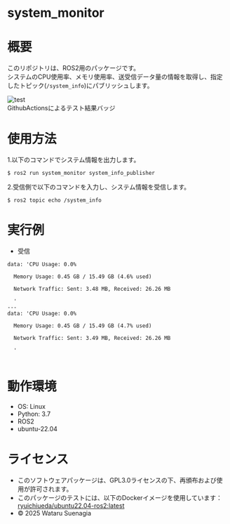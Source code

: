 # system_monitor

# 概要
このリポジトリは、ROS2用のパッケージです。  
システムのCPU使用率、メモリ使用率、送受信データ量の情報を取得し、指定したトピック(`/system_info`)にパブリッシュします。  

![test](https://github.com/Wataru0619/system_monitor/actions/workflows/test.yml/badge.svg)  
GithubActionsによるテスト結果バッジ

# 使用方法
1.以下のコマンドでシステム情報を出力します。　　
``` 
$ ros2 run system_monitor system_info_publisher  
``` 
2.受信側で以下のコマンドを入力し、システム情報を受信します。
```
$ ros2 topic echo /system_info
```
# 実行例
- 受信
```
data: 'CPU Usage: 0.0%

  Memory Usage: 0.45 GB / 15.49 GB (4.6% used)

  Network Traffic: Sent: 3.48 MB, Received: 26.26 MB

  '
---
data: 'CPU Usage: 0.0%

  Memory Usage: 0.45 GB / 15.49 GB (4.7% used)

  Network Traffic: Sent: 3.49 MB, Received: 26.26 MB

  '
  
```
# 動作環境
- OS: Linux  
- Python: 3.7  
- ROS2  
- ubuntu-22.04  

# ライセンス
- このソフトウェアパッケージは、GPL3.0ライセンスの下、再頒布および使用が許可されます。
- このパッケージのテストには、以下のDockerイメージを使用しています：
  [ryuichiueda/ubuntu22.04-ros2:latest](https://hub.docker.com/r/ryuichiueda/ubuntu22.04-ros2)
- © 2025 Wataru Suenagia

